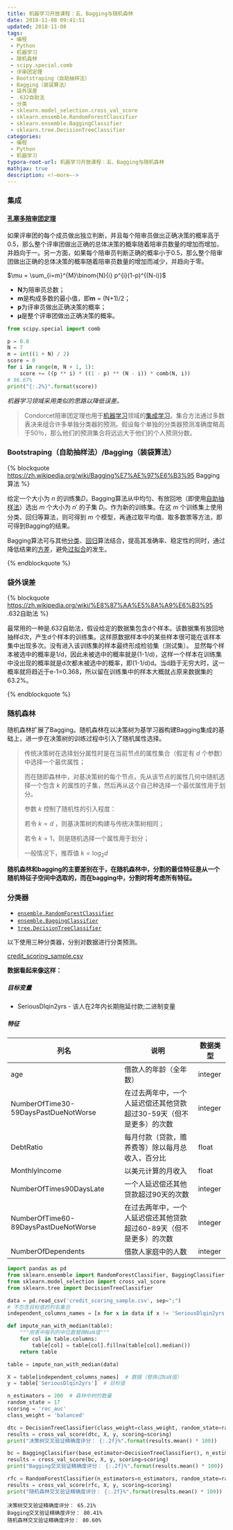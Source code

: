 ```yaml
---
title: 机器学习开放课程：五、Bagging与随机森林
date: 2018-11-08 09:41:51
updated: 2018-11-08
tags:
 - 编程
 - Python
 - 机器学习
 - 随机森林
 - scipy.special.comb
 - 评审团定理
 - Bootstraping（自助抽样法）
 - Bagging（装袋算法）
 - 袋外误差
 - .632自助法
 - 分类
 - sklearn.model_selection.cross_val_score
 - sklearn.ensemble.RandomForestClassifier
 - sklearn.ensemble.BaggingClassifier
 - sklearn.tree.DecisionTreeClassifier
categories:
 - 编程
 - Python
 - 机器学习
typora-root-url: 机器学习开放课程：五、Bagging与随机森林
mathjax: true
description: <!—more—->
---
```


### 集成

#### [孔塞多陪审团定理](https://en.wikipedia.org/wiki/Condorcet%27s_jury_theorem)

如果评审团的每个成员做出独立判断，并且每个陪审员做出正确决策的概率高于0.5，那么整个评审团做出正确的总体决策的概率随着陪审员数量的增加而增加，并趋向于一。另一方面，如果每个陪审员判断正确的概率小于0.5，那么整个陪审团做出正确的总体决策的概率随着陪审员数量的增加而减少，并趋向于零。

$\mu = \sum_{i=m}^{M}\binom{N}{i} p^{i}(1-p)^{(N-i)}$

- **N**为陪审员总数；
- **m**是构成多数的最小值，即**m** = (N+1)/2；
- **p**为评审员做出正确决策的概率；
- **μ**是整个评审团做出正确决策的概率。

```python
from scipy.special import comb

p = 0.8
N = 7
m = int((1 + N) / 2)
score = 0
for i in range(m, N + 1, 1):
    score += ((p ** i) * ((1 - p) ** (N - i)) * comb(N, i))
# 96.67%
print("{:.2%}".format(score))
```

*机器学习领域采用类似的思路以降低误差。*

> Condorcet陪审团定理也用于[机器学习](https://en.wikipedia.org/wiki/Machine_learning)领域的[集成](https://en.wikipedia.org/wiki/Ensemble_learning)[学习](https://en.wikipedia.org/wiki/Machine_learning)。集合方法通过多数表决来组合许多单独分类器的预测。假设每个单独的分类器预测准确度略高于50％，那么他们的预测集合将远远大于他们的个人预测分数。

### Bootstraping（自助抽样法）/Bagging（装袋算法）

{% blockquote https://zh.wikipedia.org/wiki/Bagging%E7%AE%97%E6%B3%95 Bagging算法 %}

给定一个大小为 $n$ 的训练集$D$，Bagging算法从中均匀、有放回地（即使用[自助抽样法](https://zh.wikipedia.org/wiki/%E8%87%AA%E5%8A%A9%E6%B3%95)）选出 $m$ 个大小为  ${n}'$ 的子集 $D_{i}$，作为新的训练集。在这 $m$ 个训练集上使用分类、回归等算法，则可得到 $m$ 个模型，再通过取平均值、取多数票等方法，即可得到Bagging的结果。

Bagging算法可与其他[分类](https://zh.wikipedia.org/wiki/%E7%BB%9F%E8%AE%A1%E5%88%86%E7%B1%BB)、[回归](https://zh.wikipedia.org/wiki/%E5%9B%9E%E5%BD%92%E5%88%86%E6%9E%90)算法结合，提高其准确率、稳定性的同时，通过降低结果的[方差](https://zh.wikipedia.org/wiki/%E6%96%B9%E5%B7%AE)，避免[过拟合](https://zh.wikipedia.org/wiki/%E8%BF%87%E6%8B%9F%E5%90%88)的发生。

{% endblockquote %}

### 袋外误差

{% blockquote https://zh.wikipedia.org/wiki/%E8%87%AA%E5%8A%A9%E6%B3%95 .632自助法 %}

最常用的一种是.632自助法，假设给定的数据集包含d个样本。该数据集有放回地抽样d次，产生d个样本的训练集。这样原数据样本中的某些样本很可能在该样本集中出现多次。没有进入该训练集的样本最终形成检验集（测试集）。 显然每个样本被选中的概率是1/d，因此未被选中的概率就是(1-1/d)，这样一个样本在训练集中没出现的概率就是d次都未被选中的概率，即(1-1/d)d。当d趋于无穷大时，这一概率就将趋近于e-1=0.368，所以留在训练集中的样本大概就占原来数据集的63.2%。

{% endblockquote %}

### 随机森林

随机森林扩展了Bagging。随机森林在以决策树为基学习器构建Bagging集成的基础上，进一步在决策树的训练过程中引入了随机属性选择。

> 传统决策树在选择划分属性时是在当前节点的属性集合（假定有 $d$ 个参数）中选择一个最优属性；
>
> 而在随即森林中，对基决策树的每个节点，先从该节点的属性几何中随机选择一个包含 $k$ 的属性的子集，然后再从这个自己种选择一个最优属性用于划分。
>
> 参数 $k$ 控制了随机性的引入程度：
>
> 若令 $k=d$ ，则基决策树的构建与传统决策树相同；
>
> 若令 $k=1$，则是随机选择一个属性用于划分；
>
> 一般情况下，推荐值 $k=\log_{2}{d}$

**随机森林和bagging的主要差别在于，在随机森林中，分割的最佳特征是从一个随机特征子空间中选取的，而在bagging中，分割时将考虑所有特征。**

### 分类器

* [`ensemble.RandomForestClassifier`](https://scikit-learn.org/stable/modules/generated/sklearn.ensemble.RandomForestClassifier.html#sklearn.ensemble.RandomForestClassifier)
* [`ensemble.BaggingClassifier`](https://scikit-learn.org/stable/modules/generated/sklearn.ensemble.BaggingClassifier.html#sklearn.ensemble.BaggingClassifier)
* [`tree.DecisionTreeClassifier`](https://scikit-learn.org/stable/modules/generated/sklearn.tree.DecisionTreeClassifier.html#sklearn.tree.DecisionTreeClassifier)

以下使用三种分类器，分别对数据进行分类预测。

[credit_scoring_sample.csv](credit_scoring_sample.csv)

**数据看起来像这样：**

##### 目标变量

* SeriousDlqin2yrs - 该人在2年内长期拖延付款;二进制变量

##### 特征

| 列名                                 | 说明                                                         | 数据类型 |
| ------------------------------------ | ------------------------------------------------------------ | -------- |
| age                                  | 借款人的年龄（全年数）                                       | integer  |
| NumberOfTime30-59DaysPastDueNotWorse | 在过去两年中，一个人延迟偿还其他贷款超过30-59天（但不是更多）的次数 | integer  |
| DebtRatio                            | 每月付款（贷款，赡养费等）除以每月总收入，百分比             | float    |
| MonthlyIncome                        | 以美元计算的月收入                                           | float    |
| NumberOfTimes90DaysLate              | 一个人延迟偿还其他贷款超过90天的次数                         | integer  |
| NumberOfTime60-89DaysPastDueNotWorse | 在过去两年中，一个人延迟偿还其他贷款超过60-89天（但不是更多）的次数 | integer  |
| NumberOfDependents                   | 借款人家庭中的人数                                           | integer  |

```python
import pandas as pd
from sklearn.ensemble import RandomForestClassifier, BaggingClassifier
from sklearn.model_selection import cross_val_score
from sklearn.tree import DecisionTreeClassifier

data = pd.read_csv('credit_scoring_sample.csv', sep=";")
# 不包含目标值的列名集合
independent_columns_names = [x for x in data if x != 'SeriousDlqin2yrs']
```

```python
def impute_nan_with_median(table):
    """用表中每列的中位数替换NaN值"""
    for col in table.columns:
        table[col] = table[col].fillna(table[col].median())
    return table

table = impute_nan_with_median(data)

X = table[independent_columns_names]  # 数据（替换过NaN值）
y = table['SeriousDlqin2yrs']  # 目标值

n_estimators = 200  # 森林中树的数量
random_state = 17
scoring = 'roc_auc'
class_weight = 'balanced'

dtc = DecisionTreeClassifier(class_weight=class_weight, random_state=random_state)
results = cross_val_score(dtc, X, y, scoring=scoring)
print("决策树交叉验证精确度评分： {:.2f}%".format(results.mean() * 100))

bc = BaggingClassifier(base_estimator=DecisionTreeClassifier(), n_estimators=n_estimators, random_state=random_state)
results = cross_val_score(bc, X, y, scoring=scoring)
print("Bagging交叉验证精确度评分： {:.2f}%".format(results.mean() * 100))

rfc = RandomForestClassifier(n_estimators=n_estimators, random_state=random_state, class_weight=class_weight)
results = cross_val_score(rfc, X, y, scoring=scoring)
print("随机森林交叉验证精确度评分： {:.2f}%".format(results.mean() * 100))
```

```
决策树交叉验证精确度评分： 65.21%
Bagging交叉验证精确度评分： 80.41%
随机森林交叉验证精确度评分： 80.60%
```

